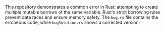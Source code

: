 This repository demonstrates a common error in Rust: attempting to create multiple mutable borrows of the same variable.  Rust's strict borrowing rules prevent data races and ensure memory safety. The `bug.rs` file contains the erroneous code, while `bugSolution.rs` shows a corrected version. 